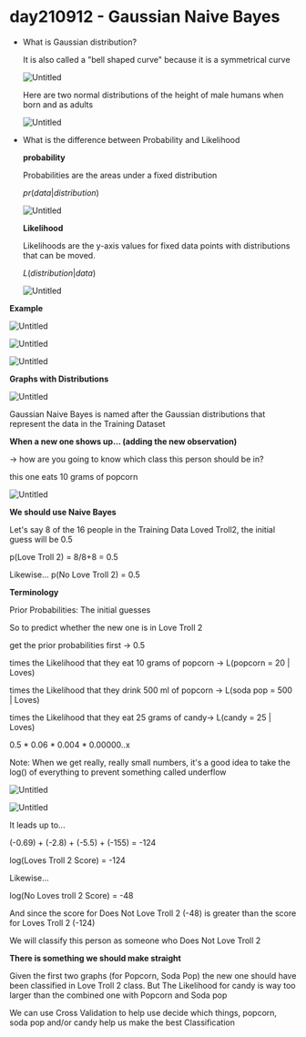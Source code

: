 # day210912 - Gaussian Naive Bayes

- What is Gaussian distribution?

    It is also called a "bell shaped curve" because it is a symmetrical curve

    ![Untitled](day210912%20-%20Gaussian%20Naive%20Bayes%206d5e57e29eda4b35bea253a95f81e741/Untitled.png)

    Here are two normal distributions of the height of male humans when born and as adults

    ![Untitled](day210912%20-%20Gaussian%20Naive%20Bayes%206d5e57e29eda4b35bea253a95f81e741/Untitled%201.png)

- What is the difference between Probability and Likelihood

    **probability**

    Probabilities are the areas under a fixed distribution

    $pr(data | distribution)$

    ![Untitled](day210912%20-%20Gaussian%20Naive%20Bayes%206d5e57e29eda4b35bea253a95f81e741/Untitled%202.png)

    **Likelihood**

    Likelihoods are the y-axis values for fixed data points with distributions that can be moved.

    $L(distribution | data)$

    ![Untitled](day210912%20-%20Gaussian%20Naive%20Bayes%206d5e57e29eda4b35bea253a95f81e741/Untitled%203.png)

**Example**

![Untitled](day210912%20-%20Gaussian%20Naive%20Bayes%206d5e57e29eda4b35bea253a95f81e741/Untitled%204.png)

![Untitled](day210912%20-%20Gaussian%20Naive%20Bayes%206d5e57e29eda4b35bea253a95f81e741/Untitled%205.png)

![Untitled](day210912%20-%20Gaussian%20Naive%20Bayes%206d5e57e29eda4b35bea253a95f81e741/Untitled%206.png)

**Graphs with Distributions**

![Untitled](day210912%20-%20Gaussian%20Naive%20Bayes%206d5e57e29eda4b35bea253a95f81e741/Untitled%207.png)

Gaussian Naive Bayes is named after the Gaussian distributions that represent the data in the Training Dataset

**When a new one shows up... (adding the new observation)**

→ how are you going to know which class this person should be in?

this one eats 10 grams of popcorn

![Untitled](day210912%20-%20Gaussian%20Naive%20Bayes%206d5e57e29eda4b35bea253a95f81e741/Untitled%208.png)

**We should use Naive Bayes**

Let's say 8 of the 16 people in the Training Data Loved Troll2, the initial guess will be 0.5

p(Love Troll 2) = 8/8+8 = 0.5

Likewise... p(No Love Troll 2) = 0.5

**Terminology**

Prior Probabilities: The initial guesses

So to predict whether the new one is in Love Troll 2

get the prior probabilities first → 0.5

times the Likelihood that they eat 10 grams of popcorn → L(popcorn = 20 | Loves)

times the Likelihood that they drink 500 ml of popcorn → L(soda pop = 500 | Loves)

times the Likelihood that they eat 25 grams of candy→ L(candy = 25 | Loves)

0.5 * 0.06 * 0.004 * 0.00000..x

Note: When we get really, really small numbers, it's a good idea to take the log() of everything to prevent something called underflow

![Untitled](day210912%20-%20Gaussian%20Naive%20Bayes%206d5e57e29eda4b35bea253a95f81e741/Untitled%209.png)

![Untitled](day210912%20-%20Gaussian%20Naive%20Bayes%206d5e57e29eda4b35bea253a95f81e741/Untitled%2010.png)

It leads up to...

(-0.69) + (-2.8) + (-5.5) + (-155) = -124

log(Loves Troll 2 Score) = -124

Likewise...

log(No Loves troll 2 Score) = -48

And since the score for Does Not Love Troll 2 (-48) is greater than the score for Loves Troll 2 (-124)

We will classify this person as someone who Does Not Love Troll 2

**There is something we should make straight**

Given the first two graphs (for Popcorn, Soda Pop) the new one should have been classified in Love Troll 2 class. But The Likelihood for candy is way too larger than the combined one with Popcorn and Soda pop

We can use Cross Validation to help use decide which things, popcorn, soda pop and/or candy help us make the best Classification